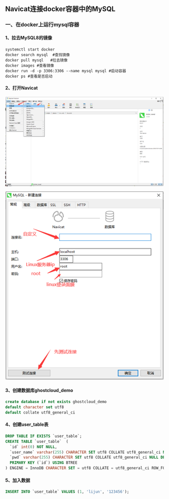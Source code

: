 ## Navicat连接docker容器中的MySQL

### 一、在docker上运行mysql容器

#### 1、拉去MySQL8的镜像

```shell
systemctl start docker
docker search mysql  #查找镜像
docker pull mysql	#拉去镜像
docker images #查看镜像
docker run -d -p 3306:3306 --name mysql mysql #启动容器
docker ps #查看是否启动
```

#### 2、打开Navicat

![image-20201016140212313](image-20201016140212313.png)

![image-20201016140406848](image-20201016140406848.png)

#### 3、创建数据库ghostcloud_demo

```sql
create database if not exists ghostcloud_demo
default character set utf8
default collate utf8_general_ci
```

#### 4、创建user_table表

```sql
DROP TABLE IF EXISTS `user_table`;
CREATE TABLE `user_table`  (
  `id` int(0) NOT NULL,
  `user_name` varchar(255) CHARACTER SET utf8 COLLATE utf8_general_ci NOT NULL COMMENT '用户名',
  `pwd` varchar(255) CHARACTER SET utf8 COLLATE utf8_general_ci NULL DEFAULT NULL COMMENT '密码',
  PRIMARY KEY (`id`) USING BTREE
) ENGINE = InnoDB CHARACTER SET = utf8 COLLATE = utf8_general_ci ROW_FORMAT = Dynamic;
```

#### 5、加入数据

```sql
INSERT INTO `user_table` VALUES (1, 'lijun', '123456');
```

